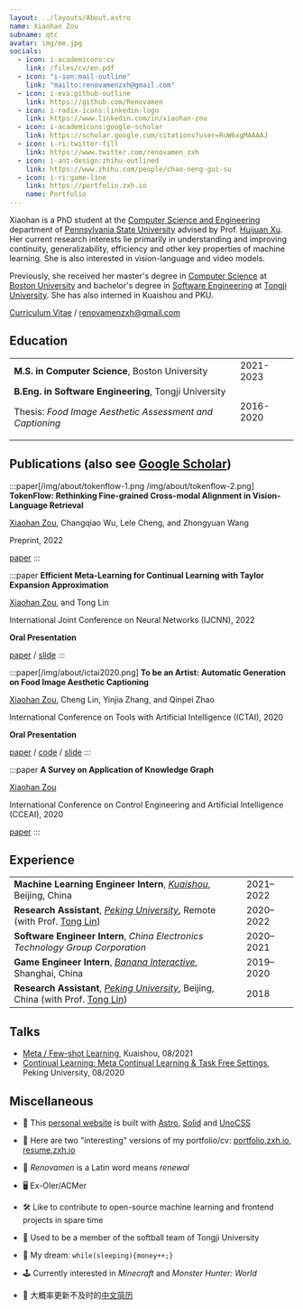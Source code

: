 ```yaml
---
layout: ../layouts/About.astro
name: Xiaohan Zou
subname: qtc
avatar: img/me.jpg
socials:
  - icon: i-academicons:cv
    link: /files/cv/en.pdf
  - icon: "i-ion:mail-outline"
    link: "mailto:renovamenzxh@gmail.com"
  - icon: i-eva:github-outline
    link: https://github.com/Renovamen
  - icon: i-radix-icons:linkedin-logo
    link: https://www.linkedin.com/in/xiaohan-zou
  - icon: i-academicons:google-scholar
    link: https://scholar.google.com/citations?user=RuW6xgMAAAAJ
  - icon: i-ri:twitter-fill
    link: https://www.twitter.com/renovamen_zxh
  - icon: i-ant-design:zhihu-outlined
    link: https://www.zhihu.com/people/chao-neng-gui-su
  - icon: i-ri:game-line
    link: https://portfolio.zxh.io
    name: Portfolio
---
```


Xiaohan is a PhD student at the [Computer Science and Engineering](https://www.eecs.psu.edu/) department of [Pennsylvania State University](https://www.psu.edu/) advised by Prof. [Huijuan Xu](https://visionlanguagelab.github.io/). Her current research interests lie primarily in understanding and improving continuity, generalizability, efficiency and other key properties of machine learning. She is also interested in vision-language and video models. 

Previously, she received her master's degree in [Computer Science](https://www.bu.edu/cs/) at [Boston University](https://www.bu.edu/) and bachelor's degree in [Software Engineering](http://sse.tongji.edu.cn/) at [Tongji University](https://www.tongji.edu.cn/). She has also interned in Kuaishou and PKU.

[Curriculum Vitae](/files/cv/en.pdf) / renovamenzxh@gmail.com


## Education

|                                                                                                                       |           |
| --------------------------------------------------------------------------------------------------------------------- | --------- |
| **M.S. in Computer Science**, Boston University                                                                       | 2021-2023 |
| **B.Eng. in Software Engineering**, Tongji University <p>Thesis: _Food Image Aesthetic Assessment and Captioning_</p> | 2016-2020 |


## Publications <span text-base>(also see <a href="https://scholar.google.com/citations?user=RuW6xgMAAAAJ" target="_blank" rel="noopener noreferrer">Google Scholar</a>)</span>

:::paper[/img/about/tokenflow-1.png /img/about/tokenflow-2.png]
**TokenFlow: Rethinking Fine-grained Cross-modal Alignment in Vision-Language Retrieval**

<u>Xiaohan Zou</u>, Changqiao Wu, Lele Cheng, and Zhongyuan Wang

Preprint, 2022

[paper](http://arxiv.org/abs/2209.13822)
:::

:::paper
**Efficient Meta-Learning for Continual Learning with Taylor Expansion Approximation**

<u>Xiaohan Zou</u>, and Tong Lin

International Joint Conference on Neural Networks (IJCNN), 2022

**Oral Presentation**

[paper](https://arxiv.org/abs/2210.00713) / [slide](/files/papers/ijcnn2022/slide.pdf)
:::

:::paper[/img/about/ictai2020.png]
**To be an Artist: Automatic Generation on Food Image Aesthetic Captioning**

<u>Xiaohan Zou</u>, Cheng Lin, Yinjia Zhang, and Qinpei Zhao

International Conference on Tools with Artificial Intelligence (ICTAI), 2020

**Oral Presentation**

[paper](https://ieeexplore.ieee.org/document/9288208) / [code](https://github.com/Renovamen/Food-IAC) / [slide](/files/papers/ictai2020/slide.pdf)
:::

:::paper
**A Survey on Application of Knowledge Graph**

<u>Xiaohan Zou</u>

International Conference on Control Engineering and Artificial Intelligence (CCEAI), 2020

[paper](https://iopscience.iop.org/article/10.1088/1742-6596/1487/1/012016/pdf)
:::


## Experience

|                                                                                                                                                             |           |
| ----------------------------------------------------------------------------------------------------------------------------------------------------------- | --------- |
| **Machine Learning Engineer Intern**, _[Kuaishou](https://www.kuaishou.com/en)_, Beijing, China                                                             | 2021–2022 |
| **Research Assistant**, _[Peking University](https://english.pku.edu.cn/)_, Remote (with Prof. [Tong Lin](http://www.cis.pku.edu.cn/jzyg/szdw/lt.htm)) | 2020–2022 |
| **Software Engineer Intern**, _China Electronics Technology Group Corporation_                                                                              | 2020–2021 |
| **Game Engineer Intern**, _[Banana Interactive](https://banana.games/)_, Shanghai, China                                                                    | 2019–2020 |
| **Research Assistant**, _[Peking University](https://english.pku.edu.cn/)_, Beijing, China (with Prof. [Tong Lin](http://www.cis.pku.edu.cn/jzyg/szdw/lt.htm)) | 2018      |


## Talks

- [Meta / Few-shot Learning](/files/talks/2021-08-meta-learning.pdf), Kuaishou, 08/2021
- [Continual Learning: Meta Continual Learning & Task Free Settings](/files/talks/2020-08-continual-learning.pdf), Peking University, 08/2020


## Miscellaneous

- 🚀 This [personal website](https://github.com/Renovamen/renovamen.github.io) is built with [Astro](https://astro.build/), [Solid](https://www.solidjs.com/) and [UnoCSS](https://github.com/antfu/unocss)

- 🧐 Here are two "interesting" versions of my portfolio/cv: [portfolio.zxh.io](https://portfolio.zxh.io/), [resume.zxh.io](https://resume.zxh.io/)

- 🎃 _Renovamen_ is a Latin word means _renewal_

- 🖥 Ex-OIer/ACMer

- 🛠 Like to contribute to open-source machine learning and frontend projects in spare time

- 🥎 Used to be a member of the softball team of Tongji University

- 🌭 My dream: `while(sleeping){money++;}`

- 🕹️ Currently interested in *Minecraft* and *Monster Hunter: World*

- 📜 大概率更新不及时的[中文简历](/files/cv/cn.pdf)
